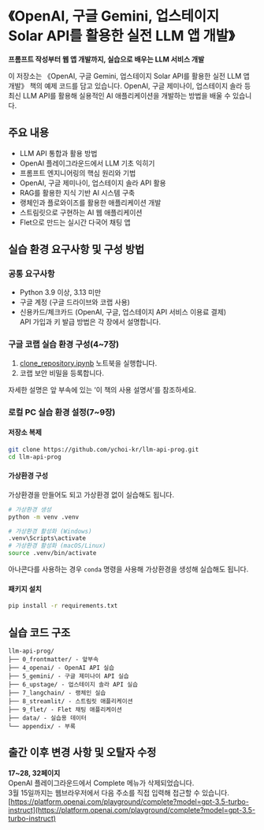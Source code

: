 # 《OpenAI, 구글 Gemini, 업스테이지 Solar API를 활용한 실전 LLM 앱 개발》
**프롬프트 작성부터 웹 앱 개발까지, 실습으로 배우는 LLM 서비스 개발**

이 저장소는 《OpenAI, 구글 Gemini, 업스테이지 Solar API를 활용한 실전 LLM 앱 개발》 책의 예제 코드를 담고 있습니다. OpenAI, 구글 제미나이, 업스테이지 솔라 등 최신 LLM API를 활용해 실용적인 AI 애플리케이션을 개발하는 방법을 배울 수 있습니다.

## 주요 내용
- LLM API 통합과 활용 방법
- OpenAI 플레이그라운드에서 LLM 기초 익히기
- 프롬프트 엔지니어링의 핵심 원리와 기법
- OpenAI, 구글 제미나이, 업스테이지 솔라 API 활용
- RAG를 활용한 지식 기반 AI 시스템 구축
- 랭체인과 플로와이즈를 활용한 애플리케이션 개발
- 스트림릿으로 구현하는 AI 웹 애플리케이션
- Flet으로 만드는 실시간 다국어 채팅 앱

## 실습 환경 요구사항 및 구성 방법

### 공통 요구사항
- Python 3.9 이상, 3.13 미만
- 구글 계정 (구글 드라이브와 코랩 사용)
- 신용카드/체크카드 (OpenAI, 구글, 업스테이지 API 서비스 이용료 결제)  
    API 가입과 키 발급 방법은 각 장에서 설명합니다.

### 구글 코랩 실습 환경 구성(4~7장)

1. [clone_repository.ipynb](https://colab.research.google.com/github/ychoi-kr/llm-api-prog/blob/main/0_frontmatter/clone_repository.ipynb) 노트북을 실행합니다.
2. 코랩 보안 비밀을 등록합니다.

자세한 설명은 앞 부속에 있는 ‘이 책의 사용 설명서’를 참조하세요.

### 로컬 PC 실습 환경 설정(7~9장)

#### 저장소 복제
```bash
git clone https://github.com/ychoi-kr/llm-api-prog.git
cd llm-api-prog
```

#### 가상환경 구성

가상환경을 만들어도 되고 가상환경 없이 실습해도 됩니다.

```bash
# 가상환경 생성
python -m venv .venv

# 가상환경 활성화 (Windows)
.venv\Scripts\activate
# 가상환경 활성화 (macOS/Linux)
source .venv/bin/activate
```

아나콘다를 사용하는 경우 `conda` 명령을 사용해 가상환경을 생성해 실습해도 됩니다.

#### 패키지 설치

```bash
pip install -r requirements.txt
```

## 실습 코드 구조

```
llm-api-prog/
├── 0_frontmatter/ - 앞부속
├── 4_openai/ - OpenAI API 실습
├── 5_gemini/ - 구글 제미나이 API 실습
├── 6_upstage/ - 업스테이지 솔라 API 실습
├── 7_langchain/ - 랭체인 실습
├── 8_streamlit/ - 스트림릿 애플리케이션
├── 9_flet/ - Flet 채팅 애플리케이션
├── data/ - 실습용 데이터
└── appendix/ - 부록
```

## 출간 이후 변경 사항 및 오탈자 수정

**17~28, 32페이지**  
OpenAI 플레이그라운드에서 Complete 메뉴가 삭제되었습니다.  
3월 15일까지는 웹브라우저에서 다음 주소를 직접 입력해 접근할 수 있습니다.  
[https://platform.openai.com/playground/complete?model=gpt-3.5-turbo-instruct](https://platform.openai.com/playground/complete?model=gpt-3.5-turbo-instruct)
